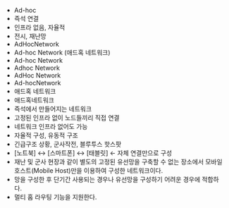 - Ad-hoc
- 즉석 연결
- 인프라 없음, 자율적
- 전시, 재난망
- AdHocNetwork
- Ad-hoc Network (애드혹 네트워크)
- Ad-hoc Network
- Adhoc Network
- AdHoc Network
- Ad-hocNetwork
- 애드혹 네트워크
- 애드혹네트워크
- 즉석에서 만들어지는 네트워크
- 고정된 인프라 없이 노드들끼리 직접 연결
- 네트워크 인프라 없어도 가능
- 자율적 구성, 유동적 구조
- 긴급구조 상황, 군사작전, 블루투스 핫스팟
- [노트북] ↔ [스마트폰] ↔ [태블릿]   ← 자체 연결만으로 구성
- 재난 및 군사 현장과 같이 별도의 고정된 유선망을 구축할 수 없는 장소에서 모바일 호스트(Mobile Host)만을 이용하여 구성한 네트워크이다.
- 망을 구성한 후 단기간 사용되는 경우나 유선망을 구성하기 어려운 경우에 적합하다.
- 멀티 홉 라우팅 기능을 지원한다.
